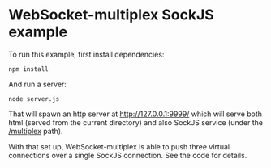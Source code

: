 WebSocket-multiplex SockJS example
==================================

To run this example, first install dependencies:

    npm install

And run a server:

    node server.js


That will spawn an http server at http://127.0.0.1:9999/ which will
serve both html (served from the current directory) and also SockJS
service (under the [/multiplex](http://127.0.0.1:9999/multiplex)
path).

With that set up, WebSocket-multiplex is able to push three virtual
connections over a single SockJS connection. See the code for details.
